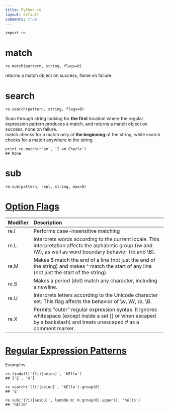 ```yaml
---
title: Python re
layout: default
comments: true
---
```


    import re

# match

    re.match(pattern, string, flags=0)

returns a match object on success, None on failure.   

# search

    re.search(pattern, string, flags=0)

Scan through string looking for **the first** location where the regular expression pattern produces a match, and returns a match object on success, none on failure.  
match checks for a match only at **the beginning** of the string, while search checks for a match anywhere in the string

    print re.match(r'am', 'I am Charle')
    ## None

# sub

    re.sub(pattern, repl, string, max=0)
<!--more-->

# [Option Flags](https://www.tutorialspoint.com/python/python_reg_expressions.htm)

| Modifier      | Description                                                   |
|:------------- |:--------------------------------------------------------------|
| re.I          | Performs case-insensitive matching                            |
| re.L          | Interprets words according to the current locale. This interpretation affects the alphabetic group (\w and \W), as well as word boundary behavior (\b and \B).|
| re.M          | Makes $ match the end of a line (not just the end of the string) and makes ^ match the start of any line (not just the start of the string).|
| re.S          | Makes a period (dot) match any character, including a newline.|
| re.U          | Interprets letters according to the Unicode character set. This flag affects the behavior of \w, \W, \b, \B.|
| re.X          | Permits "cuter" regular expression syntax. It ignores whitespace (except inside a set [] or when escaped by a backslash) and treats unescaped # as a comment marker.|

# [Regular Expression Patterns](https://www.tutorialspoint.com/python/python_reg_expressions.htm)

Examples  

    re.findall('(?i)[aeiou]', 'hEllo')
    ## ['E', 'o']

    re.search('(?i)[aeiou]', 'hEllo').group(0)
    ## 'E'

    re.sub('(?i)[aeiou]', lambda m: m.group(0).upper(), 'hello')
    ## 'hEllO'
